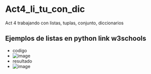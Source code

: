 # Act4_li_tu_con_dic
Act 4 trabajando con listas, tuplas, conjunto, diccionarios 
## Ejemplos de listas en python link w3schools
- codigo
- ![image](https://github.com/user-attachments/assets/9f19c975-375d-4aa9-a8cc-12e61984318a)
- resultado
- ![image](https://github.com/user-attachments/assets/85ab413c-dad0-4550-8c84-59f505a06b61)

